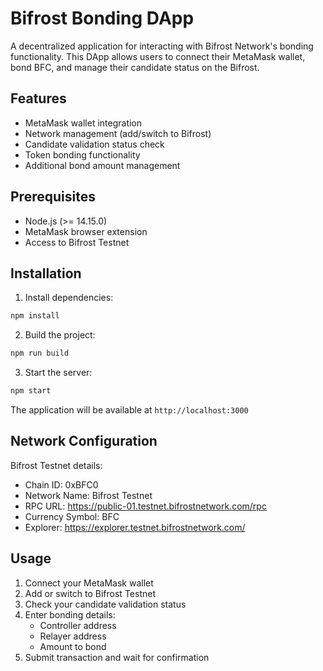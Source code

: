 # Bifrost Bonding DApp

A decentralized application for interacting with Bifrost Network's bonding functionality. This DApp allows users to connect their MetaMask wallet, bond BFC, and manage their candidate status on the Bifrost.

## Features

- MetaMask wallet integration
- Network management (add/switch to Bifrost)
- Candidate validation status check
- Token bonding functionality
- Additional bond amount management

## Prerequisites

- Node.js (>= 14.15.0)
- MetaMask browser extension
- Access to Bifrost Testnet

## Installation


1. Install dependencies:

```bash
npm install
```

2. Build the project:

```bash
npm run build
```

3. Start the server:

```bash
npm start
```


The application will be available at `http://localhost:3000`

## Network Configuration

Bifrost Testnet details:
- Chain ID: 0xBFC0
- Network Name: Bifrost Testnet
- RPC URL: https://public-01.testnet.bifrostnetwork.com/rpc
- Currency Symbol: BFC
- Explorer: https://explorer.testnet.bifrostnetwork.com/

## Usage

1. Connect your MetaMask wallet
2. Add or switch to Bifrost Testnet
3. Check your candidate validation status
4. Enter bonding details:
   - Controller address
   - Relayer address
   - Amount to bond
5. Submit transaction and wait for confirmation